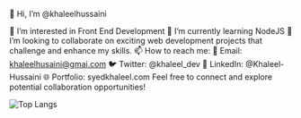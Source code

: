👋 Hi, I’m @khaleelhussaini

👀 I’m interested in Front End Development
🌱 I’m currently learning NodeJS
💞️ I’m looking to collaborate on exciting web development projects that challenge and enhance my skills.
📫 How to reach me:
📧 Email: khaleelhusaini@gmai.com
🐦 Twitter: @khaleel_dev
💼 LinkedIn: @Khaleel-Hussaini
🌐 Portfolio: syedkhaleel.com
Feel free to connect and explore potential collaboration opportunities!

<!---
khaleelhussaini/khaleelhussaini is a ✨ special ✨ repository because its `README.md` (this file) appears on your GitHub profile.
You can click the Preview link to take a look at your changes.
--->
![Top Langs](https://github-readme-stats.vercel.app/api/top-langs/?username=khaleelhussaini&layout=compact&theme=one_dark_pro&card_width=500")


